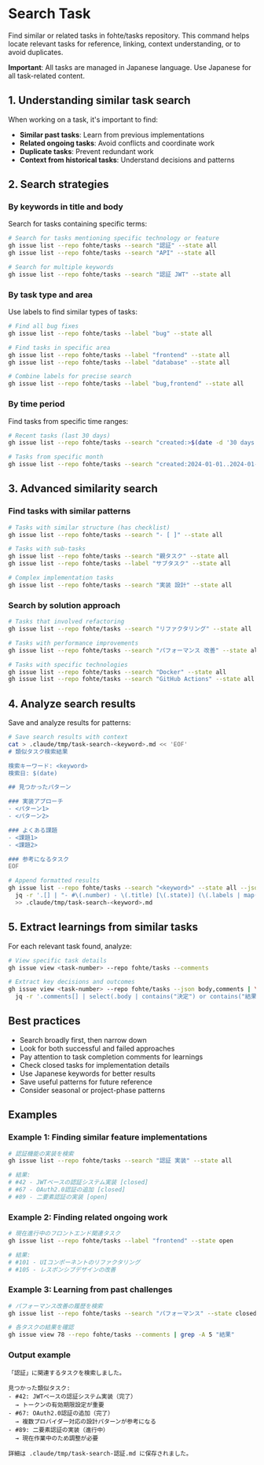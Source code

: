 # Search Task

Find similar or related tasks in fohte/tasks repository. This command helps locate relevant tasks for reference, linking, context understanding, or to avoid duplicates.

**Important**: All tasks are managed in Japanese language. Use Japanese for all task-related content.

## 1. Understanding similar task search

When working on a task, it's important to find:
- **Similar past tasks**: Learn from previous implementations
- **Related ongoing tasks**: Avoid conflicts and coordinate work
- **Duplicate tasks**: Prevent redundant work
- **Context from historical tasks**: Understand decisions and patterns

## 2. Search strategies

### By keywords in title and body
Search for tasks containing specific terms:

```bash
# Search for tasks mentioning specific technology or feature
gh issue list --repo fohte/tasks --search "認証" --state all
gh issue list --repo fohte/tasks --search "API" --state all

# Search for multiple keywords
gh issue list --repo fohte/tasks --search "認証 JWT" --state all
```

### By task type and area
Use labels to find similar types of tasks:

```bash
# Find all bug fixes
gh issue list --repo fohte/tasks --label "bug" --state all

# Find tasks in specific area
gh issue list --repo fohte/tasks --label "frontend" --state all
gh issue list --repo fohte/tasks --label "database" --state all

# Combine labels for precise search
gh issue list --repo fohte/tasks --label "bug,frontend" --state all
```

### By time period
Find tasks from specific time ranges:

```bash
# Recent tasks (last 30 days)
gh issue list --repo fohte/tasks --search "created:>$(date -d '30 days ago' +%Y-%m-%d)" --state all

# Tasks from specific month
gh issue list --repo fohte/tasks --search "created:2024-01-01..2024-01-31" --state all
```

## 3. Advanced similarity search

### Find tasks with similar patterns
```bash
# Tasks with similar structure (has checklist)
gh issue list --repo fohte/tasks --search "- [ ]" --state all

# Tasks with sub-tasks
gh issue list --repo fohte/tasks --search "親タスク" --state all
gh issue list --repo fohte/tasks --label "サブタスク" --state all

# Complex implementation tasks
gh issue list --repo fohte/tasks --search "実装 設計" --state all
```

### Search by solution approach
```bash
# Tasks that involved refactoring
gh issue list --repo fohte/tasks --search "リファクタリング" --state all

# Tasks with performance improvements
gh issue list --repo fohte/tasks --search "パフォーマンス 改善" --state all

# Tasks with specific technologies
gh issue list --repo fohte/tasks --search "Docker" --state all
gh issue list --repo fohte/tasks --search "GitHub Actions" --state all
```

## 4. Analyze search results

Save and analyze results for patterns:

```bash
# Save search results with context
cat > .claude/tmp/task-search-<keyword>.md << 'EOF'
# 類似タスク検索結果

検索キーワード: <keyword>
検索日: $(date)

## 見つかったパターン

### 実装アプローチ
- <パターン1>
- <パターン2>

### よくある課題
- <課題1>
- <課題2>

### 参考になるタスク
EOF

# Append formatted results
gh issue list --repo fohte/tasks --search "<keyword>" --state all --json number,title,state,labels | \
  jq -r '.[] | "- #\(.number) - \(.title) [\(.state)] (\(.labels | map(.name) | join(", ")))"' \
  >> .claude/tmp/task-search-<keyword>.md
```

## 5. Extract learnings from similar tasks

For each relevant task found, analyze:

```bash
# View specific task details
gh issue view <task-number> --repo fohte/tasks --comments

# Extract key decisions and outcomes
gh issue view <task-number> --repo fohte/tasks --json body,comments | \
  jq -r '.comments[] | select(.body | contains("決定") or contains("結果") or contains("学び"))'
```

## Best practices

- Search broadly first, then narrow down
- Look for both successful and failed approaches
- Pay attention to task completion comments for learnings
- Check closed tasks for implementation details
- Use Japanese keywords for better results
- Save useful patterns for future reference
- Consider seasonal or project-phase patterns

## Examples

### Example 1: Finding similar feature implementations
```bash
# 認証機能の実装を検索
gh issue list --repo fohte/tasks --search "認証 実装" --state all

# 結果:
# #42 - JWTベースの認証システム実装 [closed]
# #67 - OAuth2.0認証の追加 [closed]
# #89 - 二要素認証の実装 [open]
```

### Example 2: Finding related ongoing work
```bash
# 現在進行中のフロントエンド関連タスク
gh issue list --repo fohte/tasks --label "frontend" --state open

# 結果:
# #101 - UIコンポーネントのリファクタリング
# #105 - レスポンシブデザインの改善
```

### Example 3: Learning from past challenges
```bash
# パフォーマンス改善の履歴を検索
gh issue list --repo fohte/tasks --search "パフォーマンス" --state closed

# 各タスクの結果を確認
gh issue view 78 --repo fohte/tasks --comments | grep -A 5 "結果"
```

### Output example
```
「認証」に関連するタスクを検索しました。

見つかった類似タスク:
- #42: JWTベースの認証システム実装（完了）
  → トークンの有効期限設定が重要
- #67: OAuth2.0認証の追加（完了）
  → 複数プロバイダー対応の設計パターンが参考になる
- #89: 二要素認証の実装（進行中）
  → 現在作業中のため調整が必要

詳細は .claude/tmp/task-search-認証.md に保存されました。
```
